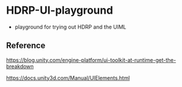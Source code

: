 # HDRP-UI-playground
 
- playground for trying out HDRP and the UIML

## Reference

https://blog.unity.com/engine-platform/ui-toolkit-at-runtime-get-the-breakdown

https://docs.unity3d.com/Manual/UIElements.html

